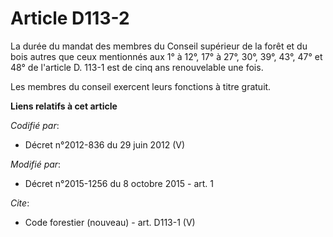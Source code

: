 # Article D113-2

La durée du mandat des membres du Conseil supérieur de la forêt et du bois autres que ceux mentionnés aux 1° à 12°, 17° à
27°, 30°, 39°, 43°, 47° et 48° de l'article D. 113-1 est de cinq ans renouvelable une fois.

Les membres du conseil exercent leurs fonctions à titre gratuit.

**Liens relatifs à cet article**

_Codifié par_:

  - Décret n°2012-836 du 29 juin 2012 (V)

_Modifié par_:

  - Décret n°2015-1256 du 8 octobre 2015 - art. 1

_Cite_:

  - Code forestier (nouveau) - art. D113-1 (V)
